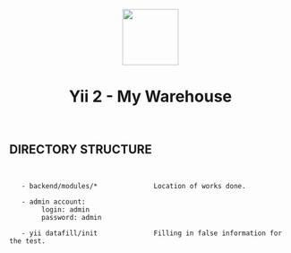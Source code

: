 <p align="center">
    <a href="https://github.com/yiisoft" target="_blank">
        <img src="https://avatars0.githubusercontent.com/u/993323" height="100px">
    </a>
    <h1 align="center">Yii 2 - My Warehouse</h1>
    <br>
</p>

DIRECTORY STRUCTURE
-------------------

```


   - backend/modules/*              Location of works done.
    
   - admin account:
        login: admin
        password: admin
        
   - yii datafill/init              Filling in false information for the test.
    


```
